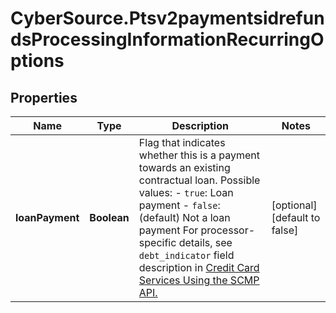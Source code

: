 # CyberSource.Ptsv2paymentsidrefundsProcessingInformationRecurringOptions

## Properties
Name | Type | Description | Notes
------------ | ------------- | ------------- | -------------
**loanPayment** | **Boolean** | Flag that indicates whether this is a payment towards an existing contractual loan.  Possible values: - `true`: Loan payment - `false`: (default) Not a loan payment  For processor-specific details, see `debt_indicator` field description in [Credit Card Services Using the SCMP API.](https://apps.cybersource.com/library/documentation/dev_guides/CC_Svcs_SCMP_API/html/)  | [optional] [default to false]


